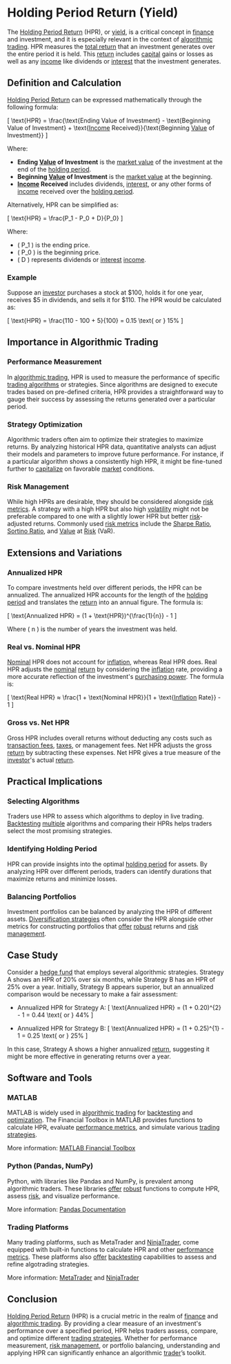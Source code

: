 # Holding Period Return (Yield)

The [Holding Period Return](../h/holding_period_return.md) (HPR), or [yield](../y/yield.md), is a critical concept in [finance](../f/finance.md) and investment, and it is especially relevant in the context of [algorithmic trading](../a/accountability.md). HPR measures the [total return](../t/total_return.md) that an investment generates over the entire period it is held. This [return](../r/return.md) includes [capital](../c/capital.md) gains or losses as well as any [income](../i/income.md) like dividends or [interest](../i/interest.md) that the investment generates.

## Definition and Calculation

[Holding Period Return](../h/holding_period_return.md) can be expressed mathematically through the following formula:

\[ \text{HPR} = \frac{\text{Ending Value of Investment} - \text{Beginning Value of Investment} + \text{[Income](../i/income.md) Received}}{\text{Beginning [Value](../v/value.md) of Investment}} \]

Where:
- **Ending [Value](../v/value.md) of Investment** is the [market value](../m/market_value.md) of the investment at the end of the [holding period](../h/holding_period.md).
- **Beginning [Value](../v/value.md) of Investment** is the [market value](../m/market_value.md) at the beginning.
- **[Income](../i/income.md) Received** includes dividends, [interest](../i/interest.md), or any other forms of [income](../i/income.md) received over the [holding period](../h/holding_period.md).

Alternatively, HPR can be simplified as:

\[ \text{HPR} = \frac{P_1 - P_0 + D}{P_0} \]

Where:
- \( P_1 \) is the ending price.
- \( P_0 \) is the beginning price.
- \( D \) represents dividends or [interest](../i/interest.md) [income](../i/income.md).

### Example

Suppose an [investor](../i/investor.md) purchases a stock at $100, holds it for one year, receives $5 in dividends, and sells it for $110. The HPR would be calculated as:

\[ \text{HPR} = \frac{110 - 100 + 5}{100} = 0.15 \text{ or } 15\% \]

## Importance in Algorithmic Trading

### Performance Measurement

In [algorithmic trading](../a/accountability.md), HPR is used to measure the performance of specific [trading algorithms](../t/trading_algorithms.md) or strategies. Since algorithms are designed to execute trades based on pre-defined criteria, HPR provides a straightforward way to gauge their success by assessing the returns generated over a particular period.

### Strategy Optimization

Algorithmic traders often aim to optimize their strategies to maximize returns. By analyzing historical HPR data, quantitative analysts can adjust their models and parameters to improve future performance. For instance, if a particular algorithm shows a consistently high HPR, it might be fine-tuned further to [capitalize](../c/capitalize.md) on favorable [market](../m/market.md) conditions.

### Risk Management

While high HPRs are desirable, they should be considered alongside [risk metrics](../r/risk_metrics.md). A strategy with a high HPR but also high [volatility](../v/volatility.md) might not be preferable compared to one with a slightly lower HPR but better [risk](../r/risk.md)-adjusted returns. Commonly used [risk metrics](../r/risk_metrics.md) include the [Sharpe Ratio](../s/sharpe_ratio.md), [Sortino Ratio](../s/sortino_ratio.md), and [Value](../v/value.md) at [Risk](../r/risk.md) (VaR).

## Extensions and Variations

### Annualized HPR

To compare investments held over different periods, the HPR can be annualized. The annualized HPR accounts for the length of the [holding period](../h/holding_period.md) and translates the [return](../r/return.md) into an annual figure. The formula is:

\[ \text{Annualized HPR} = (1 + \text{HPR})^{\frac{1}{n}} - 1 \]

Where \( n \) is the number of years the investment was held.

### Real vs. Nominal HPR

[Nominal](../n/nominal.md) HPR does not account for [inflation](../i/inflation.md), whereas Real HPR does. Real HPR adjusts the [nominal](../n/nominal.md) [return](../r/return.md) by considering the [inflation](../i/inflation.md) rate, providing a more accurate reflection of the investment's [purchasing power](../p/purchasing_power.md). The formula is:

\[ \text{Real HPR} ≈ \frac{1 + \text{Nominal HPR}}{1 + \text{[Inflation](../i/inflation.md) Rate}} - 1 \]

### Gross vs. Net HPR

Gross HPR includes overall returns without deducting any costs such as [transaction fees](../t/transaction_fees.md), [taxes](../t/taxes.md), or management fees. Net HPR adjusts the gross [return](../r/return.md) by subtracting these expenses. Net HPR gives a true measure of the [investor](../i/investor.md)'s actual [return](../r/return.md).

## Practical Implications

### Selecting Algorithms

Traders use HPR to assess which algorithms to deploy in live trading. [Backtesting](../b/backtesting.md) [multiple](../m/multiple.md) algorithms and comparing their HPRs helps traders select the most promising strategies. 

### Identifying Holding Period

HPR can provide insights into the optimal [holding period](../h/holding_period.md) for assets. By analyzing HPR over different periods, traders can identify durations that maximize returns and minimize losses.

### Balancing Portfolios

Investment portfolios can be balanced by analyzing the HPR of different assets. [Diversification strategies](../d/diversification_strategies.md) often consider the HPR alongside other metrics for constructing portfolios that [offer](../o/offer.md) [robust](../r/robust.md) returns and [risk management](../r/risk_management.md).

## Case Study

Consider a [hedge fund](../h/hedge_fund.md) that employs several algorithmic strategies. Strategy A shows an HPR of 20% over six months, while Strategy B has an HPR of 25% over a year. Initially, Strategy B appears superior, but an annualized comparison would be necessary to make a fair assessment:

- Annualized HPR for Strategy A:
\[ \text{Annualized HPR} = (1 + 0.20)^{2} - 1 = 0.44 \text{ or } 44\% \]

- Annualized HPR for Strategy B:
\[ \text{Annualized HPR} = (1 + 0.25)^{1} - 1 = 0.25 \text{ or } 25\% \]

In this case, Strategy A shows a higher annualized [return](../r/return.md), suggesting it might be more effective in generating returns over a year.

## Software and Tools

### MATLAB

MATLAB is widely used in [algorithmic trading](../a/accountability.md) for [backtesting](../b/backtesting.md) and [optimization](../o/optimization.md). The Financial Toolbox in MATLAB provides functions to calculate HPR, evaluate [performance metrics](../p/performance_metrics.md), and simulate various [trading strategies](../t/trading_strategies.md).

More information: [MATLAB Financial Toolbox](https://www.mathworks.com/products/financial.html)

### Python (Pandas, NumPy)

Python, with libraries like Pandas and NumPy, is prevalent among algorithmic traders. These libraries [offer](../o/offer.md) [robust](../r/robust.md) functions to compute HPR, assess [risk](../r/risk.md), and visualize performance.

More information: [Pandas Documentation](https://pandas.pydata.org/docs/)

### Trading Platforms

Many trading platforms, such as MetaTrader and [NinjaTrader](../n/ninjatrader.md), come equipped with built-in functions to calculate HPR and other [performance metrics](../p/performance_metrics.md). These platforms also [offer](../o/offer.md) [backtesting](../b/backtesting.md) capabilities to assess and refine algotrading strategies.

More information: [MetaTrader](https://www.metatrader4.com/) and [NinjaTrader](https://ninjatrader.com/)

## Conclusion

[Holding Period Return](../h/holding_period_return.md) (HPR) is a crucial metric in the realm of [finance](../f/finance.md) and [algorithmic trading](../a/accountability.md). By providing a clear measure of an investment's performance over a specified period, HPR helps traders assess, compare, and optimize different [trading strategies](../t/trading_strategies.md). Whether for performance measurement, [risk management](../r/risk_management.md), or portfolio balancing, understanding and applying HPR can significantly enhance an algorithmic [trader](../t/trader.md)’s toolkit.